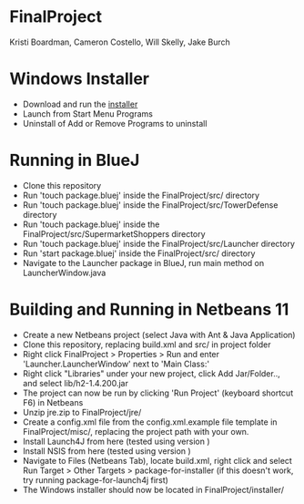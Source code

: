 # FinalProject
Kristi Boardman, Cameron Costello, Will Skelly, Jake Burch

# Windows Installer
* Download and run the [installer](https://github.com/kristilb1999/FinalProject/releases/tag/v0.1.0-alpha)
* Launch from Start Menu Programs
* Uninstall of Add or Remove Programs to uninstall

# Running in BlueJ
* Clone this repository
* Run 'touch package.bluej' inside the FinalProject/src/ directory
* Run 'touch package.bluej' inside the FinalProject/src/TowerDefense directory
* Run 'touch package.bluej' inside the FinalProject/src/SupermarketShoppers directory
* Run 'touch package.bluej' inside the FinalProject/src/Launcher directory
* Run 'start package.bluej' inside the FinalProject/src/ directory
* Navigate to the Launcher package in BlueJ, run main method on LauncherWindow.java

# Building and Running in Netbeans 11
* Create a new Netbeans project (select Java with Ant & Java Application)
* Clone this repository, replacing build.xml and src/ in project folder
* Right click FinalProject > Properties > Run and enter 'Launcher.LauncherWindow' next to 'Main Class:'
* Right click "Libraries" under your new project, click Add Jar/Folder.., and select lib/h2-1.4.200.jar 
* The project can now be run by clicking 'Run Project' (keyboard shortcut F6) in Netbeans
* Unzip jre.zip to FinalProject/jre/
* Create a config.xml file from the config.xml.example file template in FinalProject/misc/, replacing the project path with your own.
* Install Launch4J from here (tested using version )
* Install NSIS from here (tested using version )
* Navigate to Files (Netbeans Tab), locate build.xml, right click and select Run Target > Other Targets > package-for-installer (if this doesn't work, try running package-for-launch4j first)
* The Windows installer should now be located in FinalProject/installer/

